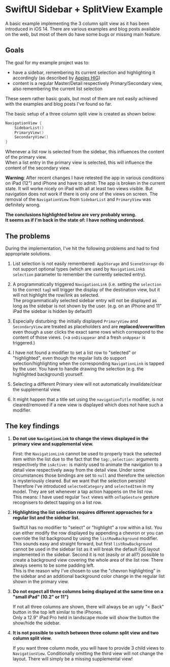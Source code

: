 #  SwiftUI Sidebar + SplitView Example

A basic example implementing the 3 column split view as it has been introduced in iOS 14.
There are various examples and blog posts available on the web, but most of them do have some bugs or missing main feature.

## Goals

The goal for my example project was to:

- have a sidebar, remembering its current selection and highlighting it accordingly (as described by [Apples HIG](https://developer.apple.com/design/human-interface-guidelines/ios/views/split-views/))
- content is a regular Master/Detail respectively Primary/Secondary view, also remembering the current list selection

These seem rather basic goals, but most of them are not easily achieved with the examples and blog posts I've found so far.

The basic setup of a three column split view is created as shown below:

```swift
NavigationView {
    SidebarList()
    PrimaryView()
    SecondaryView()
}
```

Whenever a list row is selected from the sidebar, this influences the content of the primary view.  
When a list entry in the primary view is selected, this will influence the content of the secondary view.

**Warning**: After recent changes I have retested the app in various conditions on iPad (12") and iPhone and have to admit: 
The app is broken in the current state. It will worke nicely on iPad with all at least two views visible. 
But navigation does not work if there is only one of the views on screen. The removal of the `NavigationView` from `SidebarList`
and `PrimaryView` was definitely wrong.

**The conclusions highlighted below are very probably wrong.  
It seems as if I'm back in the state of: I have nothing understood.**

## The problems

During the implementation, I've hit the following problems and had to find appropriate solutions.

1. List selection is not easily remembered: `AppStorage` and `SceneStorage` do not support optional types (which are
   used by `NavigationLink`s `selection` parameter to remember the currently selected entry).

2. A programmatically triggered `NavigationLink` (i.e. setting the `selection` to the correct `tag`) will trigger the 
    display of the destination view, but it will not highlight the row/link as selected.  
    The programmatically selected sidebar entry will not be displayed as long as the sidebar is not shown by the user.
    (e.g. on an iPhone and 11" iPad the sidebar is hidden by default!)

3. Especially disturbing: the initially displayed `PrimaryView` and `SecondaryView` are treated as placeholders and are
    **replaced/overwritten** even though a user clicks the exact same rows which correspond to the content of those views.
    (=a `onDisappear` and a fresh `onAppear` is triggered.)

4. I have not found a modifier to set a list row to "selected" or "highlighted", even though the regular lists do support
    selection/highlighting when the corresponding `NavigationLink` is tapped by the user.
    You have to handle drawing the selection (e.g. the highlighted background) yourself.

5. Selecting a different Primary view will not automatically invalidate/clear the supplemental view. 

6. It might happen that a title set using the `navigationTitle` modifier, is not cleared/removed if a new view is displayed 
    which does not have such a modifier. 

## The key findings

1. **Do not use `NavigationLink` to change the views displayed in the primary view and supplemental view.**  

    First: the `NavigationLink` cannot be used to properly track the selected item within the list due to the fact that the
    `tag:,selection:` arguments respectively the `isActive:` is mainly used to animate the navigation to a detail view respectively
    away from the detail view. Under some circumstances those bindings are set to `null` and therefore the selection 
    is mysteriously cleared. But we want that the selection persists!  
    Therefore I've introduced `selectedCategory` and `selectedItem` in my model. They are set
    whenever a tap action happens on the list row.  
    This means: I have used regular `Text` views with `onTapGesture` gesture recognisers to detect tapping on a list row.
    
2. **Highlighting the list selection requires different approaches for a regular list and the sidebar list.**  

    SwiftUI has no modifier to "select" or "highlight" a row within a list. You can either modify the row displayed by appending
    a chevron or you can override the list background by using the `listRowBackground` modifier.  
    This sounds easy and straight forward, but first `listRowBackground` cannot be used in the sidebar list as it will break
    the default iOS layout implemented in the sidebar. Second it is not (easily or at all?) possible to create a background view
    covering the whole area of the list row. There always seems to be some padding left.  
    This is the reason why I've chosen to use the "chevron highlighting" in the sidebar and an additional background color change
    in the regular list shown in the primary view.

3. **Do not expect all three columns being displayed at the same time on a "small iPad" (10.2" or 11")**

    If not all three columns are shown, there will always be an ugly "< Back" button in the top left similar to the iPhones.  
    Only a 12.9" iPad Pro held in landscape mode will show the button the show/hide the sidebar. 

4. **It is not possible to switch between three column split view and two column split view.**

    If you want three column mode, you will have to provide 3 child views to `NavigationView`. Conditionally omitting the
    third view will not change the layout. There will simply be a missing supplemental view!
